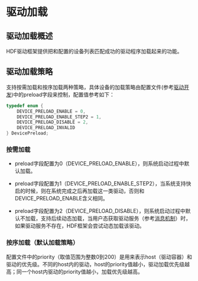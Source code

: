 # 驱动加载

## 驱动加载概述

HDF驱动框架提供把和配置的设备列表匹配成功的驱动程序加载起来的功能。

## 驱动加载策略

支持按需加载和按序加载两种策略，具体设备的加载策略由配置文件(参考[驱动开发](../driver/driver-hdf-development.md))中的preload字段来控制，配置值参考如下：

```c
typedef enum {
    DEVICE_PRELOAD_ENABLE = 0,
    DEVICE_PRELOAD_ENABLE_STEP2 = 1,
    DEVICE_PRELOAD_DISABLE = 2,
    DEVICE_PRELOAD_INVALID
} DevicePreload;
```

### 按需加载

- preload字段配置为0（DEVICE_PRELOAD_ENABLE），则系统启动过程中默认加载。

- preload字段配置为1（DEVICE_PRELOAD_ENABLE_STEP2），当系统支持快启的时候，则在系统完成之后再加载这一类驱动，否则和DEVICE_PRELOAD_ENABLE含义相同。

- preload字段配置为2（DEVICE_PRELOAD_DISABLE），则系统启动过程中默认不加载，支持后续动态加载，当用户态获取驱动服务（参考[消息机制](../driver/driver-hdf-message-management.md)）时，如果驱动服务不存在，HDF框架会尝试动态加载该驱动。

### 按序加载（默认加载策略）

配置文件中的priority（取值范围为整数0到200）是用来表示host（驱动容器）和驱动的优先级。不同的host内的驱动，host的priority值越小，驱动加载优先级越高；同一个host内驱动的priority值越小，加载优先级越高。

